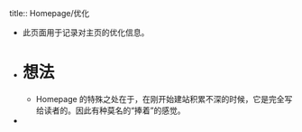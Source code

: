 title:: Homepage/优化

- 此页面用于记录对主页的优化信息。
- # 想法
	- Homepage 的特殊之处在于，在刚开始建站积累不深的时候，它是完全写给读者的。因此有种莫名的“捧着”的感觉。
-